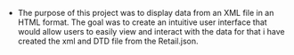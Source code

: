 - The purpose of this project was to display data from an XML file in an HTML format. The goal was to create an intuitive user interface that would allow users to easily view and interact with the data for that i have created the xml and DTD file from the Retail.json. 
